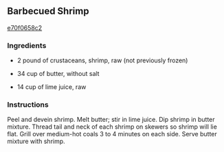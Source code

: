 ## Barbecued Shrimp

[e70f0658c2](http://www.food.com/recipe/barbecued-shrimp-370527)

### Ingredients

 - 2 pound of crustaceans, shrimp, raw (not previously frozen)

 - 34 cup of butter, without salt

 - 14 cup of lime juice, raw

### Instructions

Peel and devein shrimp. Melt butter; stir in lime juice. Dip shrimp in butter mixture. Thread tail and neck of each shrimp on skewers so shrimp will lie flat. Grill over medium-hot coals 3 to 4 minutes on each side. Serve butter mixture with shrimp.